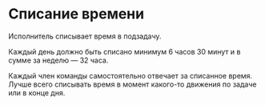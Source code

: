 # Списание времени
Исполнитель списывает время в подзадачу.

Каждый день должно быть списано минимум 6 часов 30 минут и в сумме за неделю — 32 часа.

Каждый член команды самостоятельно отвечает за списанное время. Лучше всего списывать время в момент какого-то движения по задаче или в конце дня.